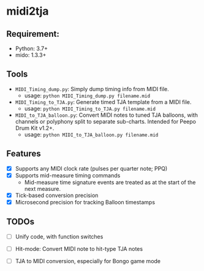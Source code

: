 # midi2tja

## Requirement:

* Python: 3.7+
* mido: 1.3.3+

## Tools

* `MIDI_Timing_dump.py`: Simply dump timing info from MIDI file.
  * usage: `python MIDI_Timing_dump.py filename.mid`
* `MIDI_Timing_to_TJA.py`: Generate timed TJA template from a MIDI file.
  * usage: `python MIDI_Timing_to_TJA.py filename.mid`
* `MIDI_to_TJA_balloon.py`: Convert MIDI notes to tuned TJA balloons, with channels or polyphony split to separate sub-charts. Intended for Peepo Drum Kit v1.2+.
  * usage: `python MIDI_to_TJA_balloon.py filename.mid`

## Features

* [x] Supports any MIDI clock rate (pulses per quarter note; PPQ)
* [x] Supports mid-measure timing commands
  * Mid-measure time signature events are treated as at the start of the next measure.
* [x] Tick-based conversion precision
* [x] Microsecond precision for tracking Balloon timestamps

## TODOs

* [ ] Unify code, with function switches
* [ ] Hit-mode: Convert MIDI note to hit-type TJA notes
* [ ] TJA to MIDI conversion, especially for Bongo game mode

